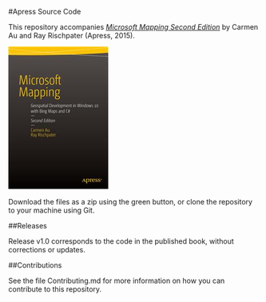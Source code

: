 #Apress Source Code

This repository accompanies [*Microsoft Mapping Second Edition*](http://www.apress.com/9781484214442) by Carmen Au and Ray Rischpater (Apress, 2015).

![Cover image](9781484214442.jpg)

Download the files as a zip using the green button, or clone the repository to your machine using Git.

##Releases

Release v1.0 corresponds to the code in the published book, without corrections or updates.

##Contributions

See the file Contributing.md for more information on how you can contribute to this repository.
